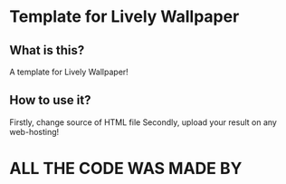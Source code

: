 # Template for Lively Wallpaper
## What is this?
A template for Lively Wallpaper!
## How to use it?
Firstly, change source of HTML file
Secondly, upload your result on any web-hosting!


# ALL THE CODE WAS MADE BY 
<h1 href="https://stysan.github.io/>@stysan</h1>
